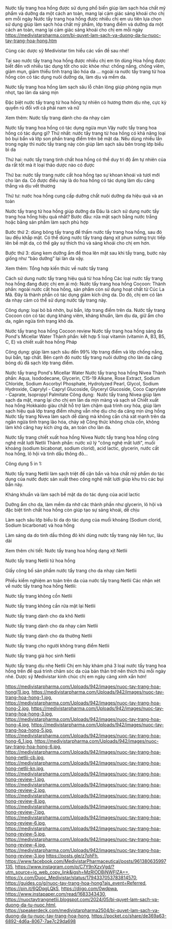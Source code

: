 Nước tẩy trang hoa hồng được sử dụng phổ biến giúp làm sạch hóa chất mỹ phẩm và dưỡng da một cách an toàn, mang lại cảm giác sảng khoái cho chị em mỗi ngày
Nước tẩy trang hoa hồng được nhiều chị em ưu tiên lựa chọn sử dụng giúp làm sạch hóa chất mỹ phẩm, lớp trang điểm và dưỡng da một cách an toàn, mang lại cảm giác sảng khoái cho chị em mỗi ngày
https://medivistarpharma.com/bi-quyet-lam-sach-va-duong-da-tu-nuoc-tay-trang-hoa-hong.htm

Cùng các dược sỹ Medivistar tìm hiểu các vấn đề sau nhé!

Tại sao nước tẩy trang hoa hồng được nhiều chị em tin dùng
Hoa hồng được biết đến với nhiều tác dụng tốt cho sức khỏe như: chống nắng, chống viêm, giảm mụn, giảm thiểu tình trạng lão hóa da … ngoài ra nước tẩy trang từ hoa hồng còn có tác dụng nuôi dưỡng da, làm dịu và mềm da.

Nước tẩy trang hoa hồng làm sạch sâu lỗ chân lông giúp phòng ngừa mụn nhọt, tạo làn da sáng mịn

Đặc biệt nước tẩy trang từ hoa hồng tự nhiên có hương thơm dịu nhẹ, cực kỳ quyến rủ đối với cả phái nam và nữ

Xem thêm: Nước tẩy trang dành cho da nhạy cảm


Nước tẩy trang hoa hồng có tác dụng ngừa mụn
Vậy nước tẩy trang hoa hồng có tác dụng gì?
Thứ nhất: nước tẩy trang từ hoa hồng có khả năng loại bỏ bụi bẩn và lớp son phấn trang điểm trên bề mặt da. Nếu dùng nhiều lần trong ngày thì nước tẩy trang này còn giúp làm sạch sâu bên trong lớp biểu bì da

Thứ hai: nước tẩy trang tinh chất hoa hồng có thể duy trì độ ẩm tự nhiên của da rất tốt mà ít loại thảo dược nào có được

Thứ ba: nước tẩy trang nước cất hoa hồng tạo sự khoan khoái và tươi mới cho làn da. Có được điều này là do hoa hồng có tác dụng làm dịu căng thẳng và dịu vết thương

Thứ tư: nước hoa hồng cung cấp dưỡng chất nuôi dưỡng da hiệu quả và an toàn


Nước tẩy trang từ hoa hồng giúp dưỡng da
Đâu là cách sử dụng nước tẩy trang hoa hồng hiệu quả nhất?
Bước đầu: rửa mặt sạch bằng nước trắng hoặc bằng sản phẩm làm sạch phù hợp

Bước thứ 2: dùng bông tẩy trang để thấm nước tẩy trang hoa hồng, sau đó lau đều khắp mặt. Có thể dùng nước tẩy trang dạng xịt phun sương trực tiếp lên bề mặt da, có thể gây sự thích thú và sảng khoái cho chị em hơn.

Bước thứ 3: dùng kem dưỡng ẩm để thoa lên mặt sau khi tẩy trang, bước này giống như “bảo dưỡng” lại làn da vậy.

Xem thêm: Tổng hợp kiến thức về nước tẩy trang


Cách sử dung nước tẩy trang hiệu quả từ hoa hồng
Các loại nước tẩy trang hoa hồng đang được chị em ái mộ:
Nước tẩy trang hoa hồng Cocoon:
Thành phần: ngoài nước cất hoa hồng, sản phẩm còn sử dụng hoạt chất từ Cúc La Mã. Đây là thành phần có tác dụng giảm kích ứng da. Do đó, chị em có làn da nhạy cảm có thể sử dụng nước tẩy trang này.

Công dụng: loại bỏ bã nhờn, bụi bẩn, lớp trang điểm trên da. Nước tẩy trang Cocoon còn có tác dụng kháng viêm, kháng khuẩn, làm dịu da, giữ ẩm cho da, ngăn ngừa tình trạng khô da.


Nước tẩy trang hoa hồng Cocoon review
Nước tẩy trang hoa hồng sáng da Pond's Micellar Water
Thành phần: kết hợp 5 loại vitamin (vitamin A, B3, B5, C, E) và chiết xuất hoa hồng Pháp

Công dụng: giúp làm sạch sâu đến 99% lớp trang điểm và lớp chống nắng, bụi bẩn, tạp chất. Bên cạnh đó nước tẩy trang nuôi dưỡng cho làn da căng bóng dù đã sạch lớp trang điểm.


Nước tẩy trang Pond's Micellar Water
Nước tẩy trang hoa hồng Nivea
Thành phần: Aqua, Isododecane, Glycerin, C15-19 Alkane, Rose Extract, Sodium Chloride, Sodium Ascorbyl Phosphate, Hydrolyzed Pearl, Glycol, Sodium Hydroxide, Caprylyl - Capryl Glucoside, Glyceryl Glucoside, Coco Caprylate - Caprate, Isopropyl Palmitate
Công dụng: 
Nước tẩy trang Nivea giúp làm sạch da mặt, mang lại cho chị em làn da mịn màng và sạch sẽ
Chiết xuất hoa hồng Hokkaido giàu chất hỗ trợ làm chậm quá trình oxy hóa, giúp làm sạch hiệu quả lớp trang điểm nhưng vẫn nhẹ dịu cho da căng mịn ửng hồng
Nước tẩy trang Nivea làm sạch dễ dàng mà không cần chà xát mạnh trên da ngăn ngừa tình trạng lão hóa, chảy xệ
Công thức không chứa cồn, không làm khô căng hay kích ứng da, an toàn cho làn da.



Nước tẩy trang chiết xuất hoa hồng Nivea
Nước tẩy trang hoa hồng công nghệ mắt lưới Netlii
Thành phần: nước xử lý "công nghệ mắt lưới", muối khoáng (sodium bicabonat, sodium clorid), acid lactic, glycerin, nước cất hoa hồng, lô hội và tinh dầu thông đỏ…

Công dụng 5 in 1:

Nước tẩy trang Netlii làm sạch triệt để cặn bẩn và hóa chất mỹ phẩm do tác dụng của nước được sản xuất theo công nghệ mắt lưới giúp khu trú các bụi bẩn này.

Kháng khuẩn và làm sạch bề mặt da do tác dụng của acid lactic

Dưỡng ẩm cho da, làm mềm da nhờ các thành phần như glycerin, lô hội và đặc biệt tinh chất hoa hồng còn giúp tạo sự sảng khoái, dễ chịu

Làm sạch sâu lớp biểu bì da do tác dụng của muối khoáng (Sodium clorid, Sodium bicarbonat) và hoa hồng

Làm sáng da do tinh dầu thông đỏ khi dùng nước tẩy trang này liên tục, lâu dài

Xem thêm chi tiết: Nước tẩy trang hoa hồng dạng xịt Netlii


Nước tẩy trang Netlii từ hoa hồng


Giấy công bố sản phẩm nước tẩy trang cho da nhạy cảm Netlii

Phiếu kiểm nghiệm an toàn trên da của nước tẩy trang Netlii
Các nhận xét về nước tẩy trang hoa hồng Netlii:



Nước tẩy trang không cồn Netlii


Nước tẩy trang không cần rửa mặt lại Netlii


Nước tẩy trang dành cho da khô Netlii

Nước tẩy trang dành cho da nhạy cảm Netlii


Nước tẩy trang dành cho da thường Netlii


Nước tẩy trang cho người không trang điểm Netlii


Nước tẩy trang giá học sinh Netlii


Nước tẩy trang dịu nhẹ Netlii
Chị em hãy khám phá 3 loại nước tẩy trang hoa hồng trên để quá trình chăm sóc da của bản thân trở nên thích thú mỗi ngày nhé. Dược sỹ Medivistar kính chúc chị em ngày càng xinh xắn hơn!

https://medivistarpharma.com/Uploads/942/images/nuoc-tay-trang-hoa-hong(1).jpg, https://medivistarpharma.com/Uploads/942/images/nuoc-tay-trang-hoa-hong-1.jpg, https://medivistarpharma.com/Uploads/942/images/nuoc-tay-trang-hoa-hong-2.jpg, https://medivistarpharma.com/Uploads/942/images/nuoc-tay-trang-hoa-hong-3.jpg, https://medivistarpharma.com/Uploads/942/images/nuoc-tay-trang-hoa-hong-4.jpg, https://medivistarpharma.com/Uploads/942/images/nuoc-tay-trang-hoa-hong-5.jpg, https://medivistarpharma.com/Uploads/942/images/nuoc-tay-trang-hoa-hong-6_1.jpg, https://medivistarpharma.com/Uploads/942/images/nuoc-tay-trang-hoa-hong-6.jpg, https://medivistarpharma.com/Uploads/942/images/nuoc-tay-trang-hoa-hong-netlii-cb.jpg, https://medivistarpharma.com/Uploads/942/images/nuoc-tay-trang-hoa-hong-netlii-kn.jpg, https://medivistarpharma.com/Uploads/942/images/nuoc-tay-trang-hoa-hong-review-1.jpg, https://medivistarpharma.com/Uploads/942/images/nuoc-tay-trang-hoa-hong-review-2.jpg, https://medivistarpharma.com/Uploads/942/images/nuoc-tay-trang-hoa-hong-review-8.jpg, https://medivistarpharma.com/Uploads/942/images/nuoc-tay-trang-hoa-hong-review-7.jpg, https://medivistarpharma.com/Uploads/942/images/nuoc-tay-trang-hoa-hong-review-6.jpg, https://medivistarpharma.com/Uploads/942/images/nuoc-tay-trang-hoa-hong-review-5.jpg, https://medivistarpharma.com/Uploads/942/images/nuoc-tay-trang-hoa-hong-review-4.jpg, https://medivistarpharma.com/Uploads/942/images/nuoc-tay-trang-hoa-hong-review-3.jpg
https://posts.gle/z7ohFh, https://www.facebook.com/MedivistarPharmaceutical/posts/961380635997135, https://www.instagram.com/p/C7Y9nXzvVgd/?utm_source=ig_web_copy_link&igsh=MzRlODBiNWFlZA==, https://x.com/Duoc_Medivistar/status/1794337053783814570, https://guides.co/g/nuoc-tay-trang-hoa-hong?ajs_event=Referred, https://pin.it/6QDqgLQkS, https://diigo.com/0wdpwa, https://www.instapaper.com/read/1683343430, https://nuoctaytrangnetlii.blogspot.com/2024/05/bi-quyet-lam-sach-va-duong-da-tu-nuoc.html, https://speakerdeck.com/medivistarpharma2504/bi-quyet-lam-sach-va-duong-da-tu-nuoc-tay-trang-hoa-hong, https://pocket.co/share/de369a63-6892-4d6a-8067-7ae7c29da698
